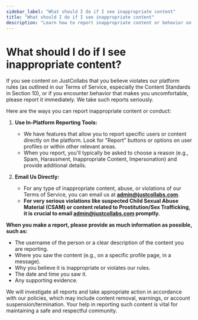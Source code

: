 ```yaml
---
sidebar_label: "What should I do if I see inappropriate content"
title: "What should I do if I see inappropriate content"
description: "Learn how to report inappropriate content or behavior on JustCollabs."
---
```


# What should I do if I see inappropriate content?

If you see content on JustCollabs that you believe violates our platform rules (as outlined in our Terms of Service, especially the Content Standards in Section 10), or if you encounter behavior that makes you uncomfortable, please report it immediately. We take such reports seriously.

Here are the ways you can report inappropriate content or conduct:

1. **Use In-Platform Reporting Tools:**
   - We have features that allow you to report specific users or content directly on the platform. Look for "Report" buttons or options on user profiles or within other relevant areas.
   - When you report, you'll typically be asked to choose a reason (e.g., Spam, Harassment, Inappropriate Content, Impersonation) and provide additional details.

2. **Email Us Directly:**
   - For any type of inappropriate content, abuse, or violations of our Terms of Service, you can email us at **admin@justcollabs.com**.
   - **For very serious violations like suspected Child Sexual Abuse Material (CSAM) or content related to Prostitution/Sex Trafficking, it is crucial to email admin@justcollabs.com promptly.**

**When you make a report, please provide as much information as possible, such as:**

- The username of the person or a clear description of the content you are reporting.
- Where you saw the content (e.g., on a specific profile page, in a message).
- Why you believe it is inappropriate or violates our rules.
- The date and time you saw it.
- Any supporting evidence.

We will investigate all reports and take appropriate action in accordance with our policies, which may include content removal, warnings, or account suspension/termination. Your help in reporting such content is vital for maintaining a safe and respectful community. 